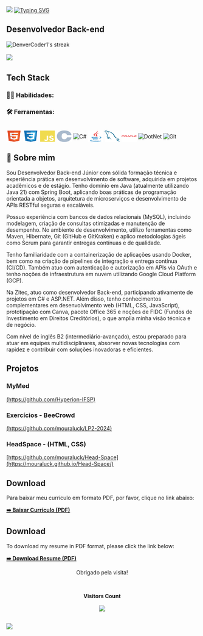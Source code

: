 <img src="https://64.media.tumblr.com/005e37a86478a9c92da7d4d3d7464b40/2bd29f0062317531-b1/s400x600/c7edc142895bc810339223dfddf2aa57ced0c32b.gif" width="1000"/>
<a href="https://git.io/typing-svg"><img src="https://readme-typing-svg.demolab.com?font=Fira+Code&size=25&pause=1000&random=false&width=435&lines=Ol%C3%A1+eu+sou+Lucas+Moura+%F0%9F%96%96%F0%9F%92%BB;seja+bem+vind%40+ao+meu+perfil!" alt="Typing SVG" /></a>

<h2>Desenvolvedor Back-end</h2>

<div>
<img  title="🔥 Get streak stats for your profile at git.io/streak-stats" align="center" alt="DenverCoder1's streak" src="https://github-readme-streak-stats-9m8ugfa77-denvercoder1.vercel.app/?user=mouraluck&theme=monokai-metallian&hide_border=true"/></div>
 <br>
<img height="165em" src="https://github-readme-stats.vercel.app/api/top-langs/?username=mouraluck&layout=compact&langs_count=7&theme=dracula"/>


   
## Tech Stack 


###  👨‍💻 Habilidades:


### 🛠 Ferramentas:

<div style="display: inline_block"><br>
  <img align="center" alt="HTML" height="30" width="40" src="https://raw.githubusercontent.com/devicons/devicon/master/icons/html5/html5-original.svg">
  <img align="center" alt="CSS" height="30" width="40" src="https://raw.githubusercontent.com/devicons/devicon/master/icons/css3/css3-original.svg">
  <img align="center" alt="Js" height="30" width="40" src="https://raw.githubusercontent.com/devicons/devicon/master/icons/javascript/javascript-plain.svg">
  <img align="center" alt="C" height="30" width="40" src="https://raw.githubusercontent.com/devicons/devicon/master/icons/c/c-original.svg">
  <img align="center" alt="C#" height="30" width="40" src="https://cdn.jsdelivr.net/gh/devicons/devicon/icons/csharp/csharp-original.svg">
  <img align="center" alt="Java" height="30" width="40" src="https://raw.githubusercontent.com/devicons/devicon/master/icons/java/java-original.svg">
  <img align="center" alt="SQL" height="30" width="40" src="https://raw.githubusercontent.com/devicons/devicon/master/icons/mysql/mysql-original.svg">
  <img align="center" alt="PLSQL" height="30" width="40" src="https://github.com/devicons/devicon/blob/v2.15.1/icons/oracle/oracle-original.svg">
  <img align="center" alt="DotNet" height="30" width="40" src="https://cdn.jsdelivr.net/gh/devicons/devicon/icons/dot-net/dot-net-plain-wordmark.svg">
  <img align="center" alt="Git" height="30" width="40" src="https://cdn.jsdelivr.net/gh/devicons/devicon/icons/git/git-original.svg">
<br>
</div>

## 

## 🚀 Sobre mim

Sou Desenvolvedor Back-end Júnior com sólida formação técnica e experiência prática em desenvolvimento de software, adquirida em projetos acadêmicos e de estágio. Tenho domínio em Java (atualmente utilizando Java 21) com Spring Boot, aplicando boas práticas de programação orientada a objetos, arquitetura de microserviços e desenvolvimento de APIs RESTful seguras e escaláveis.

Possuo experiência com bancos de dados relacionais (MySQL), incluindo modelagem, criação de consultas otimizadas e manutenção de desempenho. No ambiente de desenvolvimento, utilizo ferramentas como Maven, Hibernate, Git (GitHub e GitKraken) e aplico metodologias ágeis como Scrum para garantir entregas contínuas e de qualidade.

Tenho familiaridade com a containerização de aplicações usando Docker, bem como na criação de pipelines de integração e entrega contínua (CI/CD). Também atuo com autenticação e autorização em APIs via OAuth e tenho noções de infraestrutura em nuvem utilizando Google Cloud Platform (GCP).

Na Zitec, atuo como desenvolvedor Back-end, participando ativamente de projetos em C# e ASP.NET. Além disso, tenho conhecimentos complementares em desenvolvimento web (HTML, CSS, JavaScript), prototipação com Canva, pacote Office 365 e noções de FIDC (Fundos de Investimento em Direitos Creditórios), o que amplia minha visão técnica e de negócio.

Com nível de inglês B2 (intermediário-avançado), estou preparado para atuar em equipes multidisciplinares, absorver novas tecnologias com rapidez e contribuir com soluções inovadoras e eficientes.

## Projetos
### MyMed
[(https://github.com/Hyperion-IFSP)](https://github.com/Hyperion-IFSP)
### Exercícios - BeeCrowd
[(https://github.com/mouraluck/LP2-2024)](https://github.com/mouraluck/LP2-2024)
### HeadSpace - (HTML, CSS)
[https://github.com/mouraluck/Head-Space](https://mouraluck.github.io/Head-Space/)

## Download

Para baixar meu currículo em formato PDF, por favor, clique no link abaixo:

[**➡️ Baixar Currículo (PDF)**](https://github.com/mouraluck/mouraluck/blob/main/assets/CurriculoLucasMouraPt.pdf)

## Download

To download my resume in PDF format, please click the link below:

[**➡️ Download Resume (PDF)**](https://github.com/mouraluck/mouraluck/blob/main/assets/CurriculoLucasMouraEn.pdf)



<p align="center">Obrigado pela visita!</p>
<div align="center">
<br><p align="center"><b>Visitors Count</b></p>  
<p align="center"><img align="center" src="https://profile-counter.glitch.me/{mouraluck}/count.svg" /></p> 
<br></div>
<img src="https://64.media.tumblr.com/005e37a86478a9c92da7d4d3d7464b40/2bd29f0062317531-b1/s400x600/c7edc142895bc810339223dfddf2aa57ced0c32b.gif" width="1000"/>

